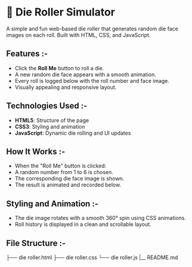 # 🎲 Die Roller Simulator

A simple and fun web-based die roller that generates random die face images on each roll. Built with HTML, CSS, and JavaScript.

## Features :-

- Click the **Roll Me** button to roll a die.
- A new random die face appears with a smooth animation.
- Every roll is logged below with the roll number and face image.
- Visually appealing and responsive layout.

## Technologies Used :-

- **HTML5**: Structure of the page
- **CSS3**: Styling and animation
- **JavaScript**: Dynamic die rolling and UI updates

## How It Works :-

- When the "Roll Me" button is clicked:
- A random number from 1 to 6 is chosen.
- The corresponding die face image is shown.
- The result is animated and recorded below.

## Styling and Animation :-

- The die image rotates with a smooth 360° spin using CSS animations.
- Roll history is displayed in a clean and scrollable layout.

## File Structure :-

├── die roller.html
├── die roller.css
└── die roller.js
|__ README.md
